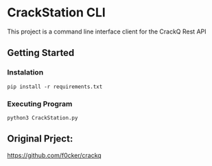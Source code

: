 
# CrackStation CLI

This project is a command line interface client for the CrackQ Rest API
## Getting Started
### Instalation
```
pip install -r requirements.txt
```
### Executing Program
```python3 CrackStation.py```
## Original Prject: 
https://github.com/f0cker/crackq

